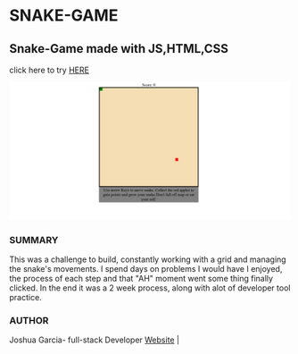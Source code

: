 # SNAKE-GAME
<h2>Snake-Game made with JS,HTML,CSS</h2>
<p>click here to try <a href="https://rivveneyes.github.io/SNAKE-GAME/">HERE</a></p>
<img  src="/Snake Game.png" alt="broken img" >
<h3>SUMMARY</h3>
<p>This was a challenge to build, constantly working with a grid and managing the snake's movements.
I spend days on problems I would have I enjoyed, the process of each step and that "AH" moment went some thing finally clicked.
In the end it was a 2 week process, along with alot of developer tool practice.</p>
<h3>AUTHOR</h3>
Joshua Garcia- full-stack Developer <a href="https://rivveneyes.github.io/">Website</a> |
